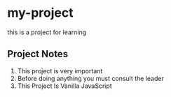 # my-project

this is a project for learning

## Project Notes

1. This project is very important
2. Before doing anything you must consult the leader
3. This Project Is Vanilla JavaScript
